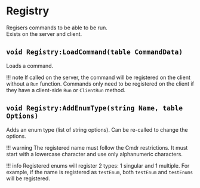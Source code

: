 # Registry
Regisers commands to be able to be run.<br>
Exists on the server and client.

## `void Registry:LoadCommand(table CommandData)`
Loads a command.

!!! note
    If called on the server, the command will be registered on
    the client without a `Run` function. Commands only need
    to be registered on the client if they have a client-side
    `Run` or `ClientRun` method.

## `void Registry:AddEnumType(string Name, table Options)`
Adds an enum type (list of string options). Can be re-called to
change the options.

!!! warning
    The registered name must follow the Cmdr restrictions. It
    must start with a lowercase character and use only alphanumeric
    characters.

!!! info
    Registered enums will register 2 types: 1 singular and 1 multiple.
    For example, if the name is registered as `testEnum`, both `testEnum`
    and `testEnums` will be registered.